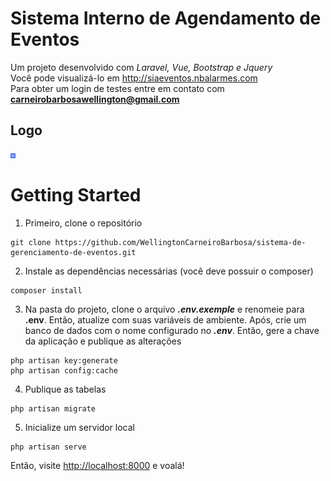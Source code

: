 # Sistema Interno de Agendamento de Eventos
Um projeto desenvolvido com _Laravel, Vue, Bootstrap e Jquery_
<br>
Você pode visualizá-lo em http://siaeventos.nbalarmes.com
<br>
Para obter um login de testes entre em contato com **carneirobarbosawellington@gmail.com**

## Logo
<img src="https://github.com/WellingtonCarneiroBarbosa/sia/blob/master/public/dashboard/assets/img/brand/siaLogo.png" alt="SIA Eventos" style="widht: 0.5rem; height: 0.5rem;" >

# Getting Started
1. Primeiro, clone o repositório
```
git clone https://github.com/WellingtonCarneiroBarbosa/sistema-de-gerenciamento-de-eventos.git
```
2. Instale as dependências necessárias (você deve possuir o composer)
```
composer install
```
3. Na pasta do projeto, clone o arquivo **_.env.exemple_** e renomeie para **.env**. Então, atualize com suas variáveis de ambiente. Após, crie um banco de dados com o nome configurado no **_.env_**.
Então, gere a chave da aplicação e publique as alterações
``` 
php artisan key:generate
php artisan config:cache
```
4. Publique as tabelas
```
php artisan migrate
```
5. Inicialize um servidor local
```
php artisan serve
```
Então, visite [http://localhost:8000](http://localhost:8000) e voalá!

